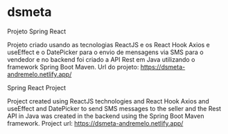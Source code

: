 # dsmeta
Projeto Spring React

Projeto criado usando as tecnologias ReactJS e os React Hook Axios e useEffect e o DatePicker para o envio de mensagens via SMS para o vendedor e no backend foi criado a API Rest em Java utilizando o framework Spring Boot Maven.
Url do projeto: https://dsmeta-andremelo.netlify.app/

Spring React Project

Project created using ReactJS technologies and React Hook Axios and useEffect and DatePicker to send SMS messages to the seller and the Rest API in Java was created in the backend using the Spring Boot Maven framework.
Project url: https://dsmeta-andremelo.netlify.app/

